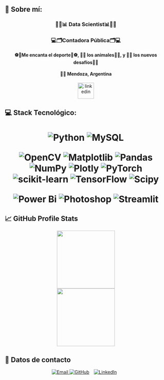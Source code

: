 ## 👋 Sobre mí:</h1>


<h3 align="center">👩‍💻📊 Data Scientist📊👩‍💻</h3>

<h3 align="center">💻🗂️Contadora Pública🗂️💻</h3>

<h4 align="center"> ⚽🎾Me encanta el deporte🎾⚽, 🐶🦁 los animales🦁🐶, y 🙌💪 los nuevos desafíos💪🙌 </h3>

<h4 align="center"> 📍🌄 Mendoza, Argentina</h3>

<p align="center">
 <a href="https://www.linkedin.com/in/maillen-fiorio-data" target="_blank" rel="noreferrer"> 
   <img src="https://cdn.jsdelivr.net/gh/devicons/devicon/icons/linkedin/linkedin-original.svg" alt="linkedin" width="50" height="50"/>
 </a>
</p>

## 💻 Stack Tecnológico:</h1>

<h1 align="center"> 
  
![Python](https://img.shields.io/badge/python-3670A0?style=flat&logo=python&logoColor=ffdd54)  ![MySQL](https://img.shields.io/badge/mysql-4479A1.svg?style=flat&logo=mysql&logoColor=white)

![OpenCV](https://img.shields.io/badge/opencv-%23white.svg?style=flat&logo=opencv&logoColor=white) ![Matplotlib](https://img.shields.io/badge/Matplotlib-%23ffffff.svg?style=flat&logo=Matplotlib&logoColor=black) ![Pandas](https://img.shields.io/badge/pandas-%23150458.svg?style=flat&logo=pandas&logoColor=white) ![NumPy](https://img.shields.io/badge/numpy-%23013243.svg?style=flat&logo=numpy&logoColor=white) ![Plotly](https://img.shields.io/badge/Plotly-%233F4F75.svg?style=flat&logo=plotly&logoColor=white) ![PyTorch](https://img.shields.io/badge/PyTorch-%23EE4C2C.svg?style=flat&logo=PyTorch&logoColor=white) ![scikit-learn](https://img.shields.io/badge/scikit--learn-%23F7931E.svg?style=flat&logo=scikit-learn&logoColor=white) ![TensorFlow](https://img.shields.io/badge/TensorFlow-%23FF6F00.svg?style=flat&logo=TensorFlow&logoColor=white) ![Scipy](https://img.shields.io/badge/SciPy-%230C55A5.svg?style=flat&logo=scipy&logoColor=%white)

![Power Bi](https://img.shields.io/badge/power_bi-F2C811?style=flat&logo=powerbi&logoColor=black) ![Photoshop](https://img.shields.io/badge/Photoshop-%2331A8FF.svg?style=flat&logo=Adobe-Photoshop&logoColor=white) ![Streamlit](https://img.shields.io/badge/Streamlit-%23FF4B4B.svg?style=flat&logo=Streamlit&logoColor=white)
</h1>



## 📈 GitHub Profile Stats
<div align="center">
  <a href="https://github.com/MaiFiorio"> 
    <img height="180em" src="https://streak-stats.demolab.com?user=MaiFiorio&theme=material-palenight&hide_border=true&border_radius=5"/>
    <br/>
    <img height="180em" src="https://github-readme-stats.vercel.app/api/top-langs/?username=MaiFiorio&layout=compact&theme=material-palenight&hide_border=true"/>
  </a>
</div>


## 📲 Datos de contacto
<div align="center">
  <a href="mailto:maillenfiorio@gmail.com" target="_blank"><img src="https://img.shields.io/badge/Email-D14836?style=for-the-badge&logo=gmail&logoColor=white" alt="Email" />  </a>
  <a href="https://github.com/MaiFiorio" target="_blank"><img src="https://img.shields.io/badge/GitHub-000?style=for-the-badge&logo=github&logoColor=white" alt="GitHub" style="margin-right: 10px;" /></a>
  <a href="https://linkedin.com/in/maillen-fiorio-data" target="_blank"> <img src="https://img.shields.io/badge/LinkedIn-0077B5?style=for-the-badge&logo=linkedin&logoColor=white" alt="LinkedIn" style="margin-right: 10px;" /></a>

</div>
